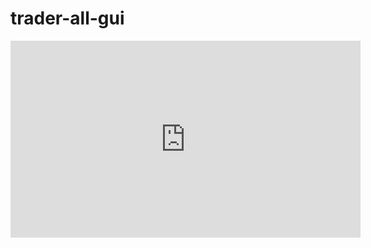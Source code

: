 # trader-all-gui

<iframe width="560" height="315" src="https://www.youtube.com/embed/jkFYRrp3IAk" title="YouTube video player" frameborder="0" allow="accelerometer; autoplay; clipboard-write; encrypted-media; gyroscope; picture-in-picture; web-share" allowfullscreen></iframe>
